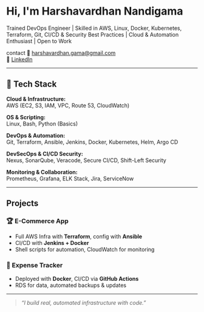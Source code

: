 # Hi, I'm Harshavardhan Nandigama
Trained DevOps Engineer | Skilled in AWS, Linux, Docker, Kubernetes, Terraform, Git, CI/CD & Security Best Practices | Cloud & Automation Enthusiast | Open to Work
 
 contact
 📧 harshavardhan.gama@gmail.com  
🔗 [LinkedIn](https://www.linkedin.com/in/harshavardhan-nandigama/)

---

## 🧰 Tech Stack

**Cloud & Infrastructure:**  
AWS (EC2, S3, IAM, VPC, Route 53, CloudWatch)

**OS & Scripting:**  
Linux, Bash, Python (Basics)

**DevOps & Automation:**  
Git, Terraform, Ansible, Jenkins, Docker, Kubernetes, Helm, Argo CD

**DevSecOps & CI/CD Security:**  
Nexus, SonarQube, Veracode, Secure CI/CD, Shift-Left Security

**Monitoring & Collaboration:**  
Prometheus, Grafana, ELK Stack, Jira, ServiceNow

---

##  Projects

### 🏆 E-Commerce App
- Full AWS Infra with **Terraform**, config with **Ansible**
- CI/CD with **Jenkins + Docker**
- Shell scripts for automation, CloudWatch for monitoring

### 💸 Expense Tracker 
- Deployed with **Docker**, CI/CD via **GitHub Actions**
- RDS for data, automated backups & updates

---

> *“I build real, automated infrastructure with code.”*
